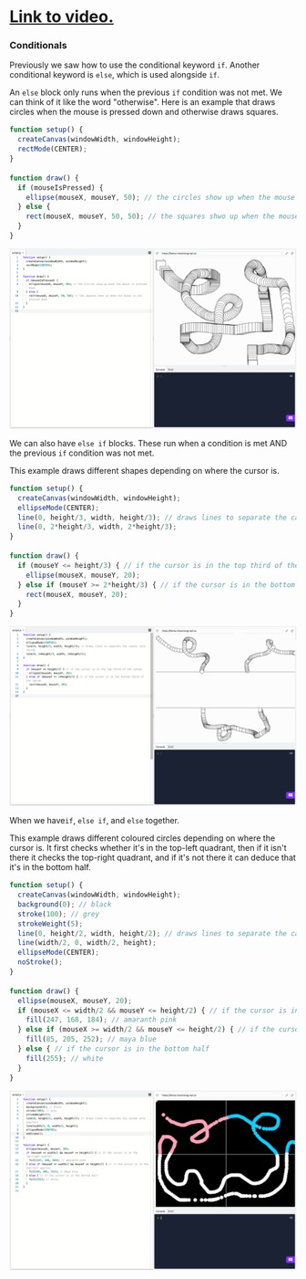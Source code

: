 # [Link to video.](https://www.youtube.com/watch?v=Yt-_1zuzUEE&list=PLVD25niNi0BnKbPM0lUEfNYcWixQZ98cY)

### Conditionals

Previously we saw how to use the conditional keyword `if`. Another conditional keyword is `else`, which is used alongside `if`. 

An `else` block only runs when the previous `if` condition was not met. We can think of it like the word "otherwise". Here is an example that draws circles when the mouse is pressed down and otherwise draws squares.

```js
function setup() {
  createCanvas(windowWidth, windowHeight);
  rectMode(CENTER);
}

function draw() {
  if (mouseIsPressed) { 
    ellipse(mouseX, mouseY, 50); // the circles show up when the mouse is pressed down
  } else {
    rect(mouseX, mouseY, 50, 50); // the squares shwo up when the mouse is not pressed down
  }
}
```

![](../../Images/Conditional5.png)

We can also have `else if` blocks. These run when a condition is met AND the previous `if` condition was not met. 

This example draws different shapes depending on where the cursor is. 

```js
function setup() {
  createCanvas(windowWidth, windowHeight);
  ellipseMode(CENTER);
  line(0, height/3, width, height/3); // draws lines to separate the canvas into thirds
  line(0, 2*height/3, width, 2*height/3);
}

function draw() {
  if (mouseY <= height/3) { // if the cursor is in the top third of the canvas
    ellipse(mouseX, mouseY, 20); 
  } else if (mouseY >= 2*height/3) { // if the cursor is in the bottom third of the canvas
    rect(mouseX, mouseY, 20); 
  }
}
```

![](../../Images/Conditional6.png)

When we have`if`, `else if`, and `else` together.

This example draws different coloured circles depending on where the cursor is. It first checks whether it's in the top-left quadrant, then if it isn't there it checks the top-right quadrant, and if it's not there it can deduce that it's in the bottom half.

```js
function setup() {
  createCanvas(windowWidth, windowHeight);
  background(0); // black
  stroke(100); // grey
  strokeWeight(5);
  line(0, height/2, width, height/2); // draws lines to separate the canvas into quarters
  line(width/2, 0, width/2, height);
  ellipseMode(CENTER);
  noStroke();
}

function draw() {
  ellipse(mouseX, mouseY, 20);
  if (mouseX <= width/2 && mouseY <= height/2) { // if the cursor is in the top-right quarter
    fill(247, 168, 184); // amaranth pink
  } else if (mouseX >= width/2 && mouseY <= height/2) { // if the cursor is in the top-left quarter
    fill(85, 205, 252); // maya blue
  } else { // if the cursor is in the bottom half
    fill(255); // white 
  }
}
```

![](../../Images/Conditional7.png)
